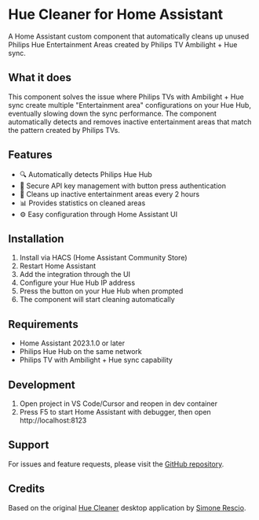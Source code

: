 # Hue Cleaner for Home Assistant

A Home Assistant custom component that automatically cleans up unused Philips Hue Entertainment Areas created by Philips TV Ambilight + Hue sync.

## What it does

This component solves the issue where Philips TVs with Ambilight + Hue sync create multiple "Entertainment area" configurations on your Hue Hub, eventually slowing down the sync performance. The component automatically detects and removes inactive entertainment areas that match the pattern created by Philips TVs.

## Features

- 🔍 Automatically detects Philips Hue Hub
- 🔑 Secure API key management with button press authentication
- 🧹 Cleans up inactive entertainment areas every 2 hours
- 📊 Provides statistics on cleaned areas
- ⚙️ Easy configuration through Home Assistant UI

## Installation

1. Install via HACS (Home Assistant Community Store)
2. Restart Home Assistant
3. Add the integration through the UI
4. Configure your Hue Hub IP address
5. Press the button on your Hue Hub when prompted
6. The component will start cleaning automatically

## Requirements

- Home Assistant 2023.1.0 or later
- Philips Hue Hub on the same network
- Philips TV with Ambilight + Hue sync capability

## Development

1. Open project in VS Code/Cursor and reopen in dev container
2. Press F5 to start Home Assistant with debugger, then open http://localhost:8123

## Support

For issues and feature requests, please visit the [GitHub repository](https://github.com/srescio/hue-cleaner-homeassistant).

## Credits

Based on the original [Hue Cleaner](https://github.com/srescio/hue-cleaner) desktop application by [Simone Rescio](https://simonerescio.it).
